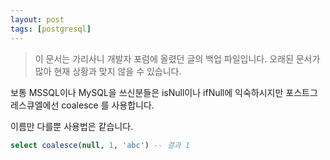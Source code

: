 ```yaml
---
layout: post
tags: [postgresql]
---
```


> 이 문서는 가리사니 개발자 포럼에 올렸던 글의 백업 파일입니다.
오래된 문서가 많아 현재 상황과 맞지 않을 수 있습니다.


보통 MSSQL이나 MySQL을 쓰신분들은
isNull이나 ifNull에 익숙하시지만 포스트그레스큐엘에선 coalesce 를 사용합니다.

이름만 다를뿐 사용법은 같습니다.
``` sql
select coalesce(null, 1, 'abc') -- 결과 1
```